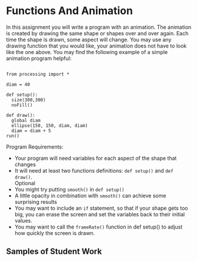 Functions And Animation
=======================
In this assignment you will write a program with an animation. The animation is created by drawing the same shape or shapes over and over again. Each time the shape is drawn, some aspect will change. You may use any drawing function that you would like, your animation does not have to look like the one above. You may find the following example of a simple animation program helpful:
<pre><code>
from processing import *

diam = 40

def setup():
  size(300,300)
  noFill()

def draw():
  global diam
  ellipse(150, 150, diam, diam)
  diam = diam + 5
run()
</code></pre>   
Program Requirements:   
* Your program will need variables for each aspect of the shape that changes
* It will need at least two functions definitions: `def setup()` and `def draw()`.   
Optional   
* You might try putting `smooth()` in `def setup()`
* A little opacity in combination with `smooth()` can achieve some surprising results
* You may want to include an `if` statement, so that if your shape gets too big, you can erase the screen and set the variables back to their initial values.
* You may want to call the `frameRate()` function in def setup() to adjust how quickly the screen is drawn.   

Samples of Student Work   
-----------------------   
